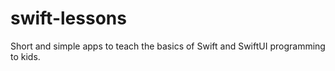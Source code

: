 # swift-lessons

Short and simple apps to teach the basics of Swift and SwiftUI programming to kids.
